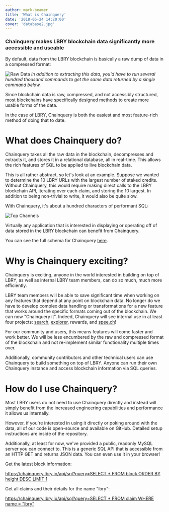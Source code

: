 ```yaml
---
author: mark-beamer
title: 'What is Chainquery'
date: '2018-05-24 14:20:00'
cover: 'database2.jpg'
---
```


### Chainquery makes LBRY blockchain data significantly more accessible and useable

By default, data from the LBRY blockchain is basically a raw dump of data in a compressed format:

![Raw Data](https://spee.ch/@lbry/lbrycliexample.png)
*In addition to extracting this data, you'd have to run several hundred thousand commands to get the same data returned by a single command below.*

Since blockchain data is raw, compressed, and not accessibly structured, most blockchains have specifically designed methods to create more usable forms of the data.

In the case of LBRY, Chainquery is both the easiest and most feature-rich method of doing that to date.

# What does Chainquery do?

Chainquery takes all the raw data in the blockchain, decompresses and extracts it, and stores it in a relational database, all in real-time. This allows the rich features of SQL to be applied to live blockchain data.

This is all rather abstract, so let's look at an example. Suppose we wanted to determine the 10 LBRY URLs with the largest number of staked credits. Without Chainquery, this would require making direct calls to the LBRY blockchain API, iterating over each claim, and storing the 10 largest. In addition to being non-trivial to write, it would also be quite slow.

With Chainquery, it's about a hundred characters of performant SQL:

![Top Channels](https://spee.ch/@lbry/topchannels.png)

Virtually any application that is interested in displaying or operating off of data stored in the LBRY blockchain can benefit from Chainquery.

You can see the full schema for Chainquery [here](https://github.com/lbryio/chainquery/blob/master/db/chainquery_schema.sql).

# Why is Chainquery exciting?

Chainquery is exciting, anyone in the world interested in building on top of LBRY, as well as internal LBRY team members, can do so much, much more efficiently.

LBRY team members will be able to save significant time when working on any features that depend at any point on blockchain data. No longer do we have to develop complex data handling or transformations for a new feature that works around the specific formats coming out of the blockchain. We can now "Chainquery it". Indeed, Chainquery will see internal use in at least four projects: [search](https://github.com/lbryio/lighthouse), [explorer](https://github.com/lbryio/block-explorer), rewards, and [spee.ch](https://spee.ch)!

For our community and users, this means features will come faster and work better. We will be less encumbered by the raw and compressed format of the blockchain and not re-implement similar functionality multiple times over.

Additionally, community contributors and other technical users can use Chainquery to build something on top of LBRY. Anyone can run their own Chainquery instance and access blockchain information via SQL queries.

# How do I use Chainquery?

Most LBRY users do not need to use Chainquery directly and instead will simply benefit from the increased engineering capabilities and performance it allows us internally.

However, if you're interested in using it directly or poking around with the data, all of our code is open-source and available on GitHub. Detailed setup instructions are inside of the repository.

Additionally, at least for now, we've provided a public, readonly MySQL server you can connect to. This is a generic SQL API that is accessible from an HTTP GET and returns JSON data. You can even use it in your browser!

Get the latest block information:

[https://chainquery.lbry.io/api/sql?query=SELECT * FROM block ORDER BY height DESC LIMIT 1](https://chainquery.lbry.io/api/sql?query=SELECT%20*%20FROM%20block%20ORDER%20BY%20height%20DESC%20LIMIT%201)

Get all claims and their details for the name "lbry":

[https://chainquery.lbry.io/api/sql?query=SELECT * FROM claim WHERE name = "lbry"](https://chainquery.lbry.io/api/sql?query=SELECT%20*%20FROM%20claim%20WHERE%20name%20=%20%27lbry%27)
